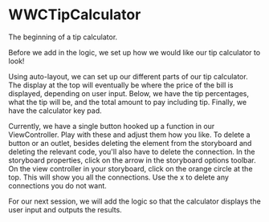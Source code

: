 # WWCTipCalculator

The beginning of a tip calculator.

Before we add in the logic, we set up how we would like our tip calculator to look!

Using auto-layout, we can set up our different parts of our tip calculator. The display at the top will eventually be where the price of the bill is displayed, depending on user input. Below, we have the tip percentages, what the tip will be, and the total amount to pay including tip. Finally, we have the calculator key pad.

Currently, we have a single button hooked up a function in our ViewController. Play with these and adjust them how you like. To delete a button or an outlet, besides deleting the element from the storyboard and deleting the relevant code, you'll also have to delete the connection. In the storyboard properties, click on the arrow in the storyboard options toolbar. On the view controller in your storyboard, click on the orange circle at the top. This will show you all the connections. Use the x to delete any connections you do not want.

For our next session, we will add the logic so that the calculator displays the user input and outputs the results.